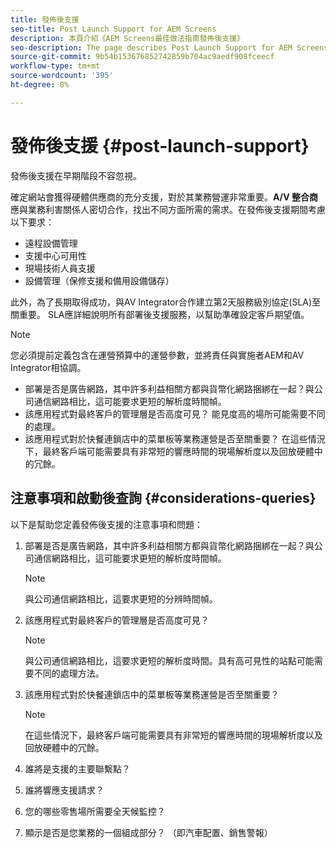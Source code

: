 ```yaml
---
title: 發佈後支援
seo-title: Post Launch Support for AEM Screens
description: 本頁介紹《AEM Screens最佳做法指南發佈後支援》
seo-description: The page describes Post Launch Support for AEM Screens Best Practices Guide
source-git-commit: 9b54b153676852742859b704ac9aedf908fceecf
workflow-type: tm+mt
source-wordcount: '395'
ht-degree: 8%

---
```



# 發佈後支援 {#post-launch-support}


發佈後支援在早期階段不容忽視。

確定網站會獲得硬體供應商的充分支援，對於其業務營運非常重要。**A/V 整合商**&#x200B;應與業務利害關係人密切合作，找出不同方面所需的需求。在發佈後支援期間考慮以下要求：

* 遠程設備管理
* 支援中心可用性
* 現場技術人員支援
* 設備管理（保修支援和備用設備儲存）

此外，為了長期取得成功，與AV Integrator合作建立第2天服務級別協定(SLA)至關重要。 SLA應詳細說明所有部署後支援服務，以幫助準確設定客戶期望值。

>[!NOTE]
>
>您必須提前定義包含在運營預算中的運營參數，並將責任與實施者AEM和AV Integrator相協調。
>
>* 部署是否是廣告網路，其中許多利益相關方都與貨幣化網路捆綁在一起？與公司通信網路相比，這可能要求更短的解析度時間幀。
>* 該應用程式對最終客戶的管理層是否高度可見？ 能見度高的場所可能需要不同的處理。
>* 該應用程式對於快餐連鎖店中的菜單板等業務運營是否至關重要？ 在這些情況下，最終客戶端可能需要具有非常短的響應時間的現場解析度以及回放硬體中的冗餘。


## 注意事項和啟動後查詢 {#considerations-queries}

以下是幫助您定義發佈後支援的注意事項和問題：

1. 部署是否是廣告網路，其中許多利益相關方都與貨幣化網路捆綁在一起？與公司通信網路相比，這可能要求更短的解析度時間幀。
 
   >[!NOTE]
   >
   > 與公司通信網路相比，這要求更短的分辨時間幀。

1. 該應用程式對最終客戶的管理層是否高度可見？

   >[!NOTE]
   >
   > 與公司通信網路相比，這要求更短的解析度時間。具有高可見性的站點可能需要不同的處理方法。

1. 該應用程式對於快餐連鎖店中的菜單板等業務運營是否至關重要？

   >[!NOTE]
   >
   > 在這些情況下，最終客戶端可能需要具有非常短的響應時間的現場解析度以及回放硬體中的冗餘。

1. 誰將是支援的主要聯繫點？

1. 誰將響應支援請求？

1. 您的哪些零售場所需要全天候監控？

1. 顯示是否是您業務的一個組成部分？ （即汽車配置、銷售警報）
